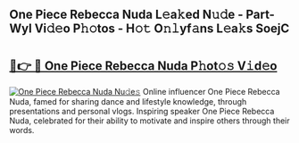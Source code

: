 ## One Piece Rebecca Nuda L𝚎a𝚔ed N𝚞𝚍e - Part-Wyl Vi𝚍𝚎o P𝚑𝚘tos - H𝚘𝚝 O𝚗𝚕yf𝚊ns L𝚎a𝚔s SoejC

# <h2><a href="http://kf6hvl.oniu.top/?m=One+Piece+Rebecca+Nuda">🔗👉 🔴 One Piece Rebecca Nuda P𝚑ot𝚘𝚜 V𝚒d𝚎o</a></h2>

[![One Piece Rebecca Nuda Nu𝚍e𝚜](https://i.imgur.com/0qMVB7G.gif)](http://kf6hvl.oniu.top/?m=One+Piece+Rebecca+Nuda)
Online influencer One Piece Rebecca Nuda, famed for sharing dance and lifestyle knowledge, through presentations and personal vlogs. Inspiring speaker One Piece Rebecca Nuda, celebrated for their ability to motivate and inspire others through their words.  
